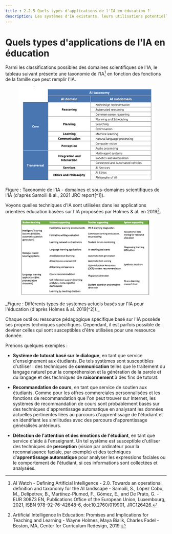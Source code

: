 ```yaml
---
title : 2.2.5 Quels types d'applications de l'IA en éducation ?
description: Les systèmes d'IA existants, leurs utilisations potentielles ou existantes en éducation.
---
```

# Quels types d'applications de l'IA en éducation

Parmi les classifications possibles des domaines scientifiques de l'IA, le tableau suivant présente une taxonomie de l'IA[^1] en fonction des fonctions de la famille que peut remplir l'IA.
<figure>
  <img src="Images/AI-Taxonomy-Samoli-al-2021.png" alt="Image of AI Taxonomy"/>  
</figure>
Figure : Taxonomie de l'IA - domaines et sous-domaines scientifiques de l'IA (d'après Samoili &amp; al., 2021 JRC report[^1]).

Voyons quelles techniques d'IA sont utilisées dans les applications orientées éducation basées sur l'IA proposées par Holmes &amp; al. en 2019[^2].
<figure>
  <img src="Images/AIED-Holmes-systems.png" alt="Image of AI-based education-oriented systems"/>
</figure>
_Figure : Différents types de systèmes actuels basés sur l'IA pour l'éducation (d'après Holmes &amp; al. 2019[^2])._

Chaque outil ou ressource pédagogique spécifique basé sur l'IA possède ses propres techniques spécifiques. Cependant, il est parfois possible de deviner celles qui sont susceptibles d'être utilisées pour une ressource donnée.

Prenons quelques exemples :

- **Système de tutorat basé sur le dialogue**, en tant que service d'enseignement aux étudiants.
De tels systèmes sont susceptibles d'utiliser : des techniques de **communication** telles que le traitement du langage naturel pour la compréhension et la génération de la parole et du langage et des techniques de **raisonnement** à des fins de tutorat.

- **Recommandation de cours**, en tant que service de soutien aux étudiants.
Comme pour les offres commerciales personnalisées et les fonctions de recommandation que l'on peut trouver sur Internet, les systèmes de recommandation de cours sont probablement basés sur des techniques d'apprentissage automatique en analysant les données actuelles pertinentes liées au parcours d'apprentissage de l'étudiant et en identifiant les similitudes avec des parcours d'apprentissage généralisés antérieurs.

- **Détection de l'attention et des émotions de l'étudiant**, en tant que service d'aide à l'enseignant.
Un tel système est susceptible d'utiliser des techniques de **perception** (vision par ordinateur pour la reconnaissance faciale, par exemple) et des techniques d'**apprentissage automatique** pour analyser les expressions faciales ou le comportement de l'étudiant, si ces informations sont collectées et analysées.


[^1]: AI Watch - Defining Artificial Intelligence - 2.0. Towards an operational definition and taxonomy for the AI landscape - Samoili, S., López Cobo, M., Delipetrev, B., Martínez-Plumed, F., Gómez, E., and De Prato, G. - EUR 30873 EN, Publications Office of the European Union, Luxembourg, 2021, ISBN 978-92-76-42648-6, doi:10.2760/019901, JRC126426.

[^2]: Artificial Intelligence In Education: Promises and Implications for Teaching and Learning - Wayne Holmes, Maya Bialik, Charles Fadel - Boston, MA, Center for Curriculum Redesign, 2019.
